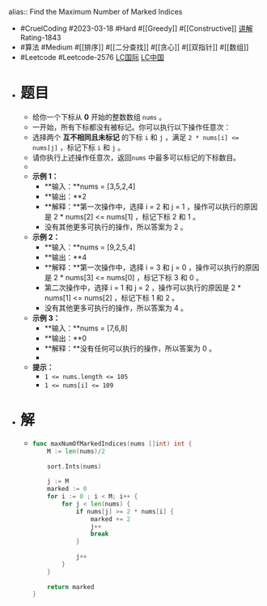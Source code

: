 alias:: Find the Maximum Number of Marked Indices

- #CruelCoding #2023-03-18 #Hard #[[Greedy]] #[[Constructive]] [讲解](https://youtu.be/lO7HAZUBzok) Rating-1843
- #算法 #Medium #[[排序]] #[[二分查找]] #[[贪心]] #[[双指针]] #[[数组]]
- #Leetcode #Leetcode-2576 [LC国际](https://leetcode.com/problems/find-the-maximum-number-of-marked-indices/) [LC中国](https://leetcode.cn/problems/find-the-maximum-number-of-marked-indices/)
- # 题目
	- 给你一个下标从 **0** 开始的整数数组 `nums` 。
	- 一开始，所有下标都没有被标记。你可以执行以下操作任意次：
	- 选择两个 **互不相同且未标记** 的下标 `i` 和 `j` ，满足 `2 * nums[i] <= nums[j]` ，标记下标 `i` 和 `j` 。
	- 请你执行上述操作任意次，返回`nums` 中最多可以标记的下标数目。
	-
	- **示例 1：**
		- **输入：**nums = [3,5,2,4]
		- **输出：**2
		- **解释：**第一次操作中，选择 i = 2 和 j = 1 ，操作可以执行的原因是 2 \* nums[2] <= nums[1] ，标记下标 2 和 1 。
		- 没有其他更多可执行的操作，所以答案为 2 。
	- **示例 2：**
		- **输入：**nums = [9,2,5,4]
		- **输出：**4
		- **解释：**第一次操作中，选择 i = 3 和 j = 0 ，操作可以执行的原因是 2 \* nums[3] <= nums[0] ，标记下标 3 和 0 。
		- 第二次操作中，选择 i = 1 和 j = 2 ，操作可以执行的原因是 2 \* nums[1] <= nums[2] ，标记下标 1 和 2 。
		- 没有其他更多可执行的操作，所以答案为 4 。
	- **示例 3：**
		- **输入：**nums = [7,6,8]
		- **输出：**0
		- **解释：**没有任何可以执行的操作，所以答案为 0 。
		-
	- **提示：**
		- `1 <= nums.length <= 105`
		- `1 <= nums[i] <= 109`
- # 解
	- ```go
	  func maxNumOfMarkedIndices(nums []int) int {
	      M := len(nums)/2
	      
	      sort.Ints(nums)
	      
	      j := M
	      marked := 0
	      for i := 0 ; i < M; i++ {
	          for j < len(nums) {
	              if nums[j] >= 2 * nums[i] {
	                  marked += 2
	                  j++
	                  break
	              }
	              
	              j++
	          }
	      }
	      
	      return marked
	  }
	  ```